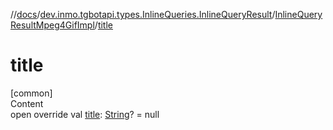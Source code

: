 //[docs](../../../index.md)/[dev.inmo.tgbotapi.types.InlineQueries.InlineQueryResult](../index.md)/[InlineQueryResultMpeg4GifImpl](index.md)/[title](title.md)



# title  
[common]  
Content  
open override val [title](title.md): [String](https://kotlinlang.org/api/latest/jvm/stdlib/kotlin/-string/index.html)? = null  




